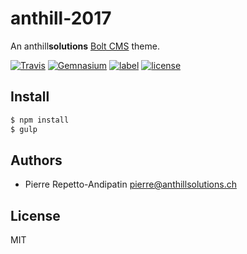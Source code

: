 anthill-2017
============

An anthill**solutions** [Bolt CMS](https://bolt.cm) theme.

[![Travis](https://img.shields.io/travis/anthillsolutions/anthill-2017.svg)]()
[![Gemnasium](https://img.shields.io/gemnasium/anthillsolutions/anthill-2017.svg)]()
[![label](https://img.shields.io/github/issues-raw/badges/anthillsolutions/anthill-2017.svg)]()
[![license](https://img.shields.io/github/license/anthillsolutions/anthill-2017.svg)]()

Install
-------

```bash
$ npm install
$ gulp
```

Authors
-------

- Pierre Repetto-Andipatin <pierre@anthillsolutions.ch>

License
-------

MIT
